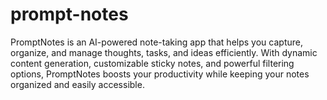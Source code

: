 # prompt-notes

PromptNotes is an AI-powered note-taking app that helps you capture, organize, and manage thoughts, tasks, and ideas efficiently. With dynamic content generation, customizable sticky notes, and powerful filtering options, PromptNotes boosts your productivity while keeping your notes organized and easily accessible.
